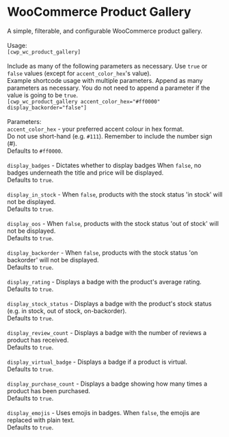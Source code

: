 # WooCommerce Product Gallery
A simple, filterable, and configurable WooCommerce product gallery.<br><br>
Usage:<br>
<code>[cwp_wc_product_gallery]</code><br><br>
Include as many of the following parameters as necessary. Use <code>true</code> or <code>false</code> values (except for <code>accent_color_hex</code>'s value).<br>
Example shortcode usage with multiple parameters. Append as many parameters as necessary. You do not need to append a parameter if the value is going to be <code>true</code>.<br>
<code>[cwp_wc_product_gallery accent_color_hex="#ff0000" display_backorder="false"]</code><br><br>
Parameters:<br>
<code>accent_color_hex</code> - your preferred accent colour in hex format.<br>Do not use short-hand (e.g. <code>#111</code>). Remember to include the number sign (#).<br>Defaults to <code>#ff0000</code>.<br><br>
<code>display_badges</code> - Dictates whether to display badges When <code>false</code>, no badges underneath the title and price will be displayed.<br>Defaults to <code>true</code>.<br><br>
<code>display_in_stock</code> - When <code>false</code>, products with the stock status 'in stock' will not be displayed.<br>Defaults to <code>true</code>.<br><br>
<code>display_oos</code> - When <code>false</code>, products with the stock status 'out of stock' will not be displayed.<br>Defaults to <code>true</code>.<br><br>
<code>display_backorder</code> - When <code>false</code>, products with the stock status 'on backorder' will not be displayed.<br>Defaults to <code>true</code>.<br><br>
<code>display_rating</code> - Displays a badge with the product's average rating.<br>Defaults to <code>true</code>.<br><br>
<code>display_stock_status</code> - Displays a badge with the product's stock status (e.g. in stock, out of stock, on-backorder).<br>Defaults to <code>true</code>.<br><br>
<code>display_review_count</code> - Displays a badge with the number of reviews a product has received.<br>Defaults to <code>true</code>.<br><br>
<code>display_virtual_badge</code> - Displays a badge if a product is virtual.<br>Defaults to <code>true</code>.<br><br>
<code>display_purchase_count</code> - Displays a badge showing how many times a product has been purchased.<br>Defaults to <code>true</code>.<br><br>
<code>display_emojis</code> - Uses emojis in badges. When <code>false</code>, the emojis are replaced with plain text.<br>Defaults to <code>true</code>.
